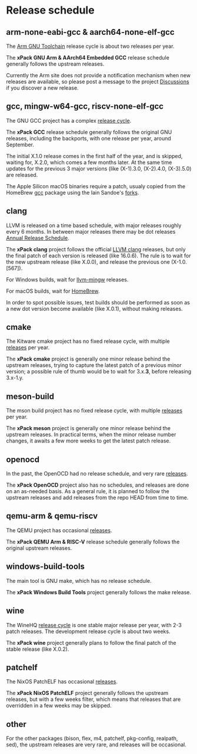 # Release schedule

## arm-none-eabi-gcc & aarch64-none-elf-gcc

The [Arm GNU Toolchain](https://developer.arm.com/downloads/-/arm-gnu-toolchain-downloads/)
release cycle is about two releases per year.

The **xPack GNU Arm & AArch64 Embedded GCC** release schedule generally follows the
upstream releases.

Currently the Arm site does not provide a notification mechanism when new releases are 
available, so please post a message to the project 
[Discussions](https://github.com/xpack-dev-tools/arm-none-eabi-gcc-xpack/discussions) 
if you discover a new release.

## gcc, mingw-w64-gcc, riscv-none-elf-gcc

The GNU GCC project has a complex [release cycle](https://gcc.gnu.org/releases.html).

The **xPack GCC** release schedule generally follows the original GNU releases, including
the backports, with one release per year, around September.

The initial X.1.0 release comes in the first half of the year, and is skipped, 
waiting for, X.2.0, which comes a few months later. 
At the same time updates for the previous 3 major versions (like
(X-1).3.0, (X-2).4.0, (X-3).5.0) are released.

The Apple Silicon macOS binaries require a patch, usualy copied from the
HomeBrew [gcc](https://github.com/Homebrew/homebrew-core/blob/master/Formula/gcc.rb)
package using the Iain Sandoe's [forks](https://github.com/iains?tab=repositories).

## clang 

LLVM is released on a time based schedule, with major releases roughly every 6 months. 
In between major releases there may be dot releases
[Annual Release Schedule](https://llvm.org/docs/HowToReleaseLLVM.html).

The **xPack clang** project follows the official
[LLVM clang](https://github.com/llvm/llvm-project/releases/) releases,
but only the final patch of each version is released (like 16.0.6).
The rule is to wait for the new upstream release (like X.0.0), and
release the previous one (X-1.0.[567]).

For Windows builds, wait for
[llvm-mingw](https://github.com/mstorsjo/llvm-mingw/releases) releases.

For macOS builds, wait for 
[HomeBrew](https://github.com/Homebrew/homebrew-core/blob/master/Formula/l/llvm.rb).

In order to spot possible issues, test builds should be performed
as soon as a new dot version become available (like X.0.1),
without making releases.

## cmake

The Kitware cmake project has no fixed release cycle, with multiple
[releases](https://github.com/Kitware/CMake/releases) per year.

The **xPack cmake** project is generally one minor release behind the upstream
releases, trying to capture the latest patch of a previous minor version;
a possible rule of thumb would be to wait for 3.x.**3**, before releasing 3.x-1.y.

## meson-build

The mson build project has no fixed release cycle, with multiple
[releases](https://github.com/mesonbuild/meson/releases/) per year.

The **xPack meson** project is generally one minor release behind the upstream
releases. In practical terms, when the minor release number changes, it awaits 
a few more weeks to get the latest patch release.

## openocd

In the past, the OpenOCD had no release schedule, and very rare
[releases](https://github.com/openocd-org/openocd/releases).

The **xPack OpenOCD** project also has no schedules, and releases are done on an
as-needed basis. As a general rule, it is planned to follow the upstream
releases and add releases from the repo HEAD from time to time.

## qemu-arm & qemu-riscv

The QEMU project has occasional [releases](https://github.com/qemu/qemu/tags).

The **xPack QEMU Arm & RISC-V** release schedule generally follows the original
upstream releases.

## windows-build-tools

The main tool is GNU make, which has no release schedule.

The **xPack Windows Build Tools** project generally follows the make release.

## wine

The WineHQ [release cycle](https://dl.winehq.org/wine/source/)
is one stable major release per year, with 2-3 patch releases. 
The development release cycle is about two weeks.

The **xPack wine** project generally plans to follow the final patch of the
stable release (like X.0.2).

## patchelf

The NixOS PatchELF has occasional
[releases](https://github.com/NixOS/patchelf/releases/).

The **xPack NixOS PatchELF** project generally follows the upstream
releases, but with a
few weeks filter, which means that releases that are overridden in
a few weeks may be skipped.

## other

For the other packages (bison, flex, m4, patchelf, pkg-config, realpath, sed), 
the upstream releases are very rare, and releases will be occasional.
